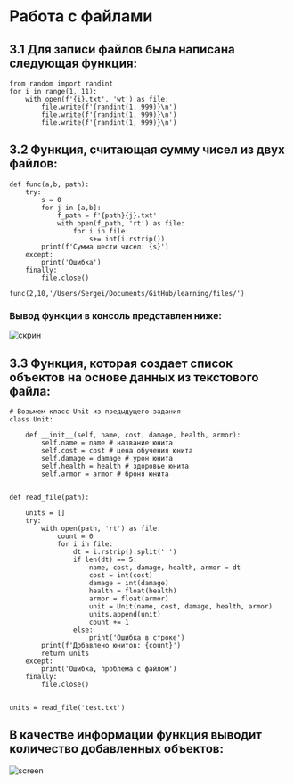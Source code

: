 # Работа с файлами

## 3.1 Для записи файлов была написана следующая функция:

```
from random import randint
for i in range(1, 11):
    with open(f'{i}.txt', 'wt') as file:
        file.write(f'{randint(1, 999)}\n')
        file.write(f'{randint(1, 999)}\n')
        file.write(f'{randint(1, 999)}\n')
```
## 3.2 Функция, считающая сумму чисел из двух файлов:

```
def func(a,b, path):
    try:
        s = 0
        for j in [a,b]:
            f_path = f'{path}{j}.txt'
            with open(f_path, 'rt') as file:
                for i in file:
                    s+= int(i.rstrip())
        print(f'Сумма шести чисел: {s}')
    except:
        print('Ошибка')
    finally:
        file.close()
        
func(2,10,'/Users/Sergei/Documents/GitHub/learning/files/')
```
### Вывод функции в консоль представлен ниже:
![скрин](https://i.imgur.com/cp2Xv5N.png)

## 3.3 Функция, которая создает список объектов на основе данных из текстового файла:
```
# Возьмем класс Unit из предыдущего задания
class Unit:

    def __init__(self, name, cost, damage, health, armor):
        self.name = name # название юнита
        self.cost = cost # цена обучения юнита
        self.damage = damage # урон юнита
        self.health = health # здоровье юнита
        self.armor = armor # броня юнита


def read_file(path):

    units = []
    try:
        with open(path, 'rt') as file:
            count = 0
            for i in file:
                dt = i.rstrip().split(' ')
                if len(dt) == 5:
                    name, cost, damage, health, armor = dt
                    cost = int(cost)
                    damage = int(damage)
                    health = float(health)
                    armor = float(armor)
                    unit = Unit(name, cost, damage, health, armor)
                    units.append(unit)
                    count += 1
                else:
                    print('Ошибка в строке')
        print(f'Добавлено юнитов: {count}')
        return units
    except:
        print('Ошибка, проблема с файлом')
    finally:
        file.close()


units = read_file('test.txt')
```
## В качестве информации функция выводит количество добавленных объектов:
![screen](https://i.imgur.com/wbxzZqU.png)
